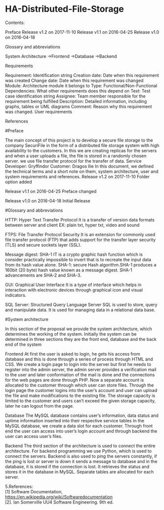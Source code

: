 # HA-Distributed-File-Storage
Contents:


Preface
 Release v1.2 on 2017-11-10
Release v1.1 on 2016-04-25 Release v1.0 on 2016-04-18

Glossary and abbreviations

System Architecture
->Frontend
->Database
->Backend

Requirements

Requirement: Identification string
Creation date: Date when this requirement was created Change date: Date when this requirement was changed Module: Architecture module it belongs to
Type: Functional/Non-Functional
Dependencies: What other requirements does this depend on Test: Test case identification string
Assignee: Team member responsible for the requirement being fulfilled Description: Detailed information, including graphs, tables or UML diagrams Comment:  Reason why this requirement was changed.
User requirements

References


#Preface

The main concept of this project is to develop a secure file storage to the company SecuriFile in the form of a distributed file storage system with high availability to the customers.
In this we are creating replicas for the servers and when a user uploads a file, the file is stored in a randomly chosen server. we use file transfer protocol for the transfer of data. Service Developer: Gryffindor
Customer: Dragos llie
In this document, we defined the technical terms and a short note on them, system architecture, user and system requirements and references.
Release v1.2 on 2017-11-10
Folder option added
 
Release v1.1 on 2016-04-25
Preface changed


Release v1.0 on 2016-04-18
Initial Release


      

#Glossary and abbreviations


HTTP: Hyper Text Transfer Protocol
It is a transfer of version data formats between server and client EX: plain txt, hyper txt, video and sound

FTPS: File Transfer Protocol Security
It is an extension for commonly used file transfer protocol (FTP) that adds support for the transfer layer security (TLS) and secure sockets layer (SSL).

Message digest: SHA-1
IT is a crypto graphic hash function which is consider practically impossible to invert that is to recreate the input data from its hash value alone.
SHA-1: secure Hash algorithm.SHA-1 produces a 160bit (20 byte) hash value known as a message digest. SHA-1 advancements are SHA-2 and SHA-3.

GUI: Graphical User Interface
It is a type of interface which helps in interaction with electronic devices through graphical icon and visual indicators.

SQL Server: Structured Query Language Server
SQL is used to store, query and manipulate data. It is used for managing data in a relational data base.


#System architecture

In this section of the proposal we provide the system architecture, which determines the working of the system. Initially the system can be determined in three sections they are the front end, database and the back end of the system

Frontend
At first the user is asked to login, he gets his access from database and this is done through a series of process through HTML and CSS. We create a login page to login into the server but first he needs to register into the admin server, the admin server provides a verification mail to the user and later conformation of the mail is done and the connections for the web pages are done through PHP. Now a separate account is allocated to the customer through which user can store files. Through the login page the customer logins into the user’s account and user can upload the file and make modifications to the existing file. The storage capacity is limited to the customer and users can’t exceed the given storage capacity, later he can logout from the page.

Database
The MySQL database contains user’s information, data status and uptime information inserted into their respective service tables
In the MySQL database, we create a data slot for each customer. Through front end the user can access into user’s login account and through backend the user can access user’s files.

Backend
The third section of the architecture is used to connect the entire architecture. For backend programming we use Python, which is used to connect the servers. Backend is also used to ping the servers constantly, if the ping is lost or server is down it sends a message to database and in the database, it is stored if the connection is lost.
It retrieves the status and stores it in the database in MySQL. Separate tables are allocated for each server.

5.References:   
[1] Software Documentation, https://en.wikipedia.org/wiki/Softwaredocumentation  
[2]. Ian Somerville UU4 Software Engineering. 9th ed.



